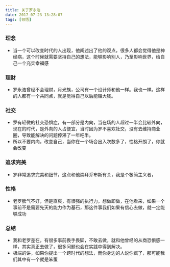 ```yaml
---
title: 关于罗永浩
date: 2017-07-23 13:28:07
tags: [领悟]
---
```


### 理念
* 当一个可以改变时代的人出现，他阐述出了他的观点，很多人都会觉得他是神经病，这个时候就需要坚持自己的想法，能够影响别人，乃至影响世界，给自己一个充实幸福感

### 理财 
* 罗永浩曾经不会理财，月光族，公司有一个设计师和他一样。我也一样。这样的人都有一个共同点，就是觉得自己以后能赚大钱。

### 社交
* 罗有轻微的社交恐惧症，有一部分是内向，当在场的人超过一半会比较外向，现在的时代，是外向的人占便宜，当时因为罗不喜欢社交，没有去维持商业圈，导致能解决的问题停滞了一年吧半。
* 所以不要内向，改变自己，当你在一个场合出入次数多了，性格开朗了，你就会改变

### 追求完美
* 罗非常追求完美和细节，这点和他崇拜乔布斯有关，我是个极简主义者，

### 性格
* 老罗脾气不好，但是直爽，有很强的执行力，想做即做，在他看来，如果一个事前不是需要先天的能力作为基石，那这件事我们如果有信心去做，就一定能够成功

### 总结
* 我和老罗差在，有很多事前畏手畏脚，不敢去做，就和他曾经的从商恐惧感一样，其实真正去做了，很多问题也会在实践中得到解决。
* 极端的讲，如果你提出一个跨时代的想法，而你身边的人说你疯了，那可能我们其中有一个就是笨蛋